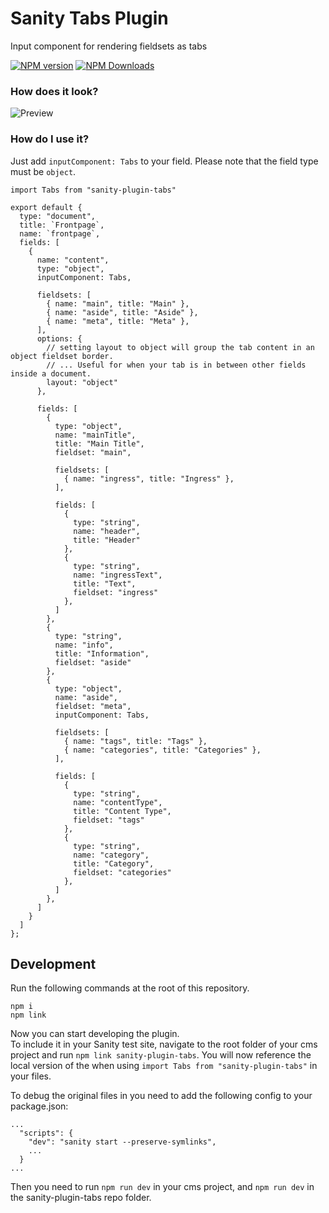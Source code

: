 # Sanity Tabs Plugin

Input component for rendering fieldsets as tabs

[![NPM version](https://img.shields.io/npm/v/sanity-plugin-tabs?style=for-the-badge)](https://www.npmjs.com/package/sanity-plugin-tabs) [![NPM Downloads](https://img.shields.io/npm/dw/sanity-plugin-tabs?style=for-the-badge)](https://www.npmjs.com/package/sanity-plugin-tabs)

### How does it look?

![Preview](/images/previews.png?raw=true "Preview")

### How do I use it?

Just add `inputComponent: Tabs` to your field. Please note that the field type must be `object`.

```
import Tabs from "sanity-plugin-tabs"

export default {
  type: "document",
  title: `Frontpage`,
  name: `frontpage`,
  fields: [
    {
      name: "content",
      type: "object",
      inputComponent: Tabs,

      fieldsets: [
        { name: "main", title: "Main" },
        { name: "aside", title: "Aside" },
        { name: "meta", title: "Meta" },
      ],
      options: {
        // setting layout to object will group the tab content in an object fieldset border.
        // ... Useful for when your tab is in between other fields inside a document.
        layout: "object"
      },

      fields: [
        {
          type: "object",
          name: "mainTitle",
          title: "Main Title",
          fieldset: "main",

          fieldsets: [
            { name: "ingress", title: "Ingress" },
          ],

          fields: [
            {
              type: "string",
              name: "header",
              title: "Header"
            },
            {
              type: "string",
              name: "ingressText",
              title: "Text",
              fieldset: "ingress"
            },
          ]
        },
        {
          type: "string",
          name: "info",
          title: "Information",
          fieldset: "aside"
        },
        {
          type: "object",
          name: "aside",
          fieldset: "meta",
          inputComponent: Tabs,

          fieldsets: [
            { name: "tags", title: "Tags" },
            { name: "categories", title: "Categories" },
          ],

          fields: [
            {
              type: "string",
              name: "contentType",
              title: "Content Type",
              fieldset: "tags"
            },
            {
              type: "string",
              name: "category",
              title: "Category",
              fieldset: "categories"
            },
          ]
        },
      ]
    }
  ]
};
```

## Development
Run the following commands at the root of this repository.

```
npm i
npm link
```

Now you can start developing the plugin.  
To include it in your Sanity test site, navigate to the root folder of your cms project and run `npm link sanity-plugin-tabs`. You will now reference the local version of the when using `import Tabs from "sanity-plugin-tabs"` in your files.  

To debug the original files in you need to add the following config to your package.json:

```
...
  "scripts": {
    "dev": "sanity start --preserve-symlinks",
    ...
  }
...
```

Then you need to run `npm run dev` in your cms project, and `npm run dev` in the sanity-plugin-tabs repo folder.